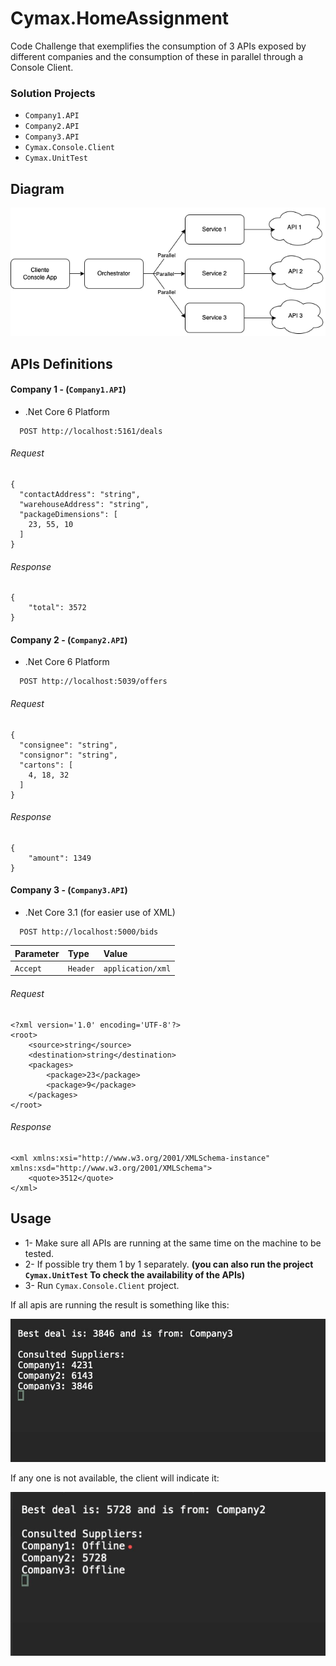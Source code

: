 
# Cymax.HomeAssignment

Code Challenge that exemplifies the consumption of 3 APIs exposed by different companies and the consumption of these in parallel through a Console Client.

### Solution Projects

- `Company1.API`
- `Company2.API`
- `Company3.API`
- `Cymax.Console.Client`
- `Cymax.UnitTest`

## Diagram

![alt text](https://github.com/glennperez/Cymax.HomeAssignment/blob/main/diagram.png?raw=true)

## APIs Definitions

#### Company 1 - (`Company1.API`)
- .Net Core 6 Platform
```http
  POST http://localhost:5161/deals
```
###### Request
```
{
  "contactAddress": "string",
  "warehouseAddress": "string",
  "packageDimensions": [
    23, 55, 10
  ]
}
```
###### Response
```
{
    "total": 3572
}
```
#### Company 2 - (`Company2.API`)
- .Net Core 6 Platform
```http
  POST http://localhost:5039/offers
```
###### Request
```
{
  "consignee": "string",
  "consignor": "string",
  "cartons": [
    4, 18, 32
  ]
}
```
###### Response
```
{
    "amount": 1349
}
```
#### Company 3 - (`Company3.API`)
- .Net Core 3.1 (for easier use of XML)
```http
  POST http://localhost:5000/bids
```

| Parameter | Type     | Value                       |
| :-------- | :------- | :-------------------------------- |
| `Accept`      | `Header` | `application/xml` |

###### Request
```
<?xml version='1.0' encoding='UTF-8'?>
<root>
    <source>string</source>
    <destination>string</destination>
    <packages>
        <package>23</package>
        <package>9</package>
    </packages>
</root>
```
###### Response
```
<xml xmlns:xsi="http://www.w3.org/2001/XMLSchema-instance" xmlns:xsd="http://www.w3.org/2001/XMLSchema">
    <quote>3512</quote>
</xml>
```
## Usage

- 1- Make sure all APIs are running at the same time on the machine to be tested.
- 2- If possible try them 1 by 1 separately. **(you can also run the project `Cymax.UnitTest` To check the availability of the APIs)**
- 3- Run `Cymax.Console.Client` project.

If all apis are running the result is something like this:

![alt text](https://github.com/glennperez/Cymax.HomeAssignment/blob/main/console1.jpeg?raw=true)

If any one is not available, the client will indicate it:

![alt text](https://github.com/glennperez/Cymax.HomeAssignment/blob/main/console2.jpeg?raw=true)

